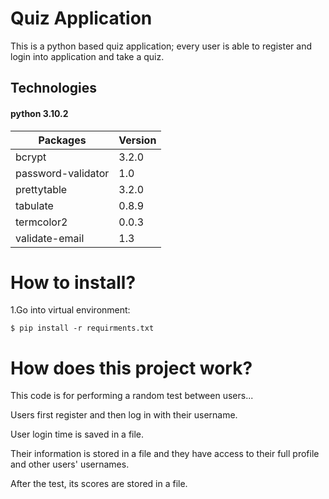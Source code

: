 # Quiz Application
This is a python based quiz application; every user is able to register and login into application and take a quiz.

## Technologies
#### python 3.10.2
|Packages           |Version|
|--------           |-------|
|bcrypt             | 3.2.0 |
|password-validator |  1.0  |
|prettytable        | 3.2.0 |
|tabulate           | 0.8.9 |
|termcolor2         | 0.0.3 |
|validate-email     |  1.3  |


# How to install?
1.Go into virtual environment:

```
$ pip install -r requirments.txt 
```

# How does this project work?
This code is for performing a random test between users...

Users first register and then log in with their username.

User login time is saved in a file.

Their information is stored in a file and they have access to their full profile and other users' usernames.

After the test, its scores are stored in a file.

